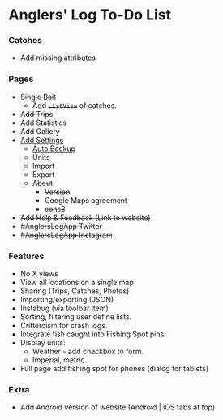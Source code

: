 Anglers' Log To-Do List
=======================

### Catches
* ~~Add missing attributes~~

### Pages
* ~~Single Bait~~
  * ~~Add `ListView` of catches.~~
* ~~Add Trips~~
* ~~Add Statistics~~
* ~~Add Gallery~~
* [Add Settings](http://developer.android.com/guide/topics/ui/settings.html)
  * [Auto Backup](http://developer.android.com/guide/topics/data/backup.html)
  * Units
  * Import
  * Export
  * ~~About~~
  	* ~~Version~~
    * ~~Google Maps agreement~~
    * ~~cons8~~
* ~~Add Help & Feedback (Link to website)~~
* ~~#AnglersLogApp Twitter~~
* ~~#AnglersLogApp Instagram~~

### Features
* No X views
* View all locations on a single map
* Sharing (Trips, Catches, Photos)
* Importing/exporting (JSON)
* Instabug (via toolbar item)
* Sorting, filtering user define lists.
* Crittercism for crash logs.
* Integrate fish caught into Fishing Spot pins.
* Display units:
  * Weather - add checkbox to form.
  * Imperial, metric.
* Full page add fishing spot for phones (dialog for tablets)

### Extra
* Add Android version of website (Android | iOS tabs at top)
	

